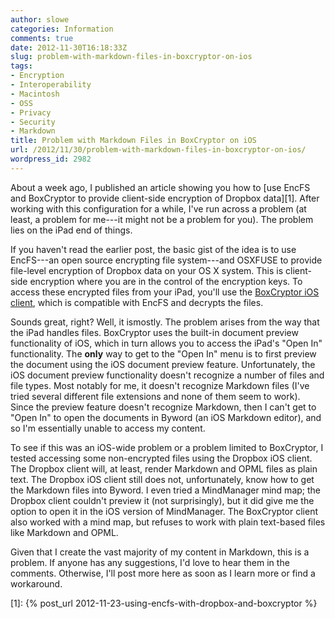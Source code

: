```yaml
---
author: slowe
categories: Information
comments: true
date: 2012-11-30T16:18:33Z
slug: problem-with-markdown-files-in-boxcryptor-on-ios
tags:
- Encryption
- Interoperability
- Macintosh
- OSS
- Privacy
- Security
- Markdown
title: Problem with Markdown Files in BoxCryptor on iOS
url: /2012/11/30/problem-with-markdown-files-in-boxcryptor-on-ios/
wordpress_id: 2982
---
```


About a week ago, I published an article showing you how to [use EncFS and BoxCryptor to provide client-side encryption of Dropbox data][1]. After working with this configuration for a while, I've run across a problem (at least, a problem for me---it might not be a problem for you). The problem lies on the iPad end of things.

If you haven't read the earlier post, the basic gist of the idea is to use EncFS---an open source encrypting file system---and OSXFUSE to provide file-level encryption of Dropbox data on your OS X system. This is client-side encryption where you are in the control of the encryption keys. To access these encrypted files from your iPad, you'll use the [BoxCryptor iOS client](https://www.boxcryptor.com/), which is compatible with EncFS and decrypts the files.

Sounds great, right? Well, it ismostly. The problem arises from the way that the iPad handles files. BoxCryptor uses the built-in document preview functionality of iOS, which in turn allows you to access the iPad's "Open In" functionality. The **only** way to get to the "Open In" menu is to first preview the document using the iOS document preview feature. Unfortunately, the iOS document preview functionality doesn't recognize a number of files and file types. Most notably for me, it doesn't recognize Markdown files (I've tried several different file extensions and none of them seem to work). Since the preview feature doesn't recognize Markdown, then I can't get to "Open In" to open the documents in Byword (an iOS Markdown editor), and so I'm essentially unable to access my content.

To see if this was an iOS-wide problem or a problem limited to BoxCryptor, I tested accessing some non-encrypted files using the Dropbox iOS client. The Dropbox client will, at least, render Markdown and OPML files as plain text. The Dropbox iOS client still does not, unfortunately, know how to get the Markdown files into Byword. I even tried a MindManager mind map; the Dropbox client couldn't preview it (not surprisingly), but it did give me the option to open it in the iOS version of MindManager. The BoxCryptor client also worked with a mind map, but refuses to work with plain text-based files like Markdown and OPML.

Given that I create the vast majority of my content in Markdown, this is a problem. If anyone has any suggestions, I'd love to hear them in the comments. Otherwise, I'll post more here as soon as I learn more or find a workaround.

[1]: {% post_url 2012-11-23-using-encfs-with-dropbox-and-boxcryptor %}

